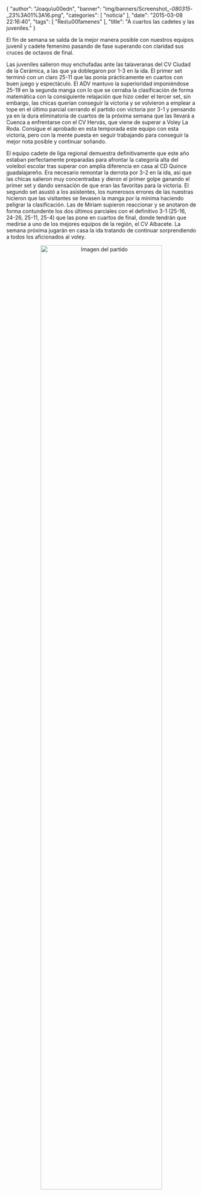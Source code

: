 {
  "author": "Joaqu\u00edn", 
  "banner": "img/banners/Screenshot_-_080315_-_23%3A01%3A16.png", 
  "categories": [
    "noticia"
  ], 
  "date": "2015-03-08 22:16:40", 
  "tags": [
    "Res\u00famenes"
  ], 
  "title": "A cuartos las cadetes y las juveniles."
}

El fin de semana se salda de la mejor manera posible con nuestros equipos juvenil y cadete femenino pasando de fase superando con claridad sus cruces de octavos de final.

Las juveniles salieron muy enchufadas ante las talaveranas del CV Ciudad de la Cerámica, a las que ya doblegaron por 1-3 en la ida. El primer set terminó con un claro 25-11 que las ponía prácticamente en cuartos con buen juego y espectáculo. El ADV mantuvo la superioridad imponiéndose 25-19 en la segunda manga con lo que se cerraba la clasificación de forma matemática con la consiguiente relajación que hizo ceder el tercer set, sin embargo, las chicas querían conseguir la victoria y se volvieron a emplear a tope en el último parcial cerrando el partido con victoria por 3-1 y pensando ya en la dura eliminatoria de cuartos de la próxima semana que las llevará a Cuenca a enfrentarse con el CV Hervás, que viene de superar a Voley La Roda. Consigue el aprobado en esta temporada este equipo con esta victoria, pero con la mente puesta en seguir trabajando para conseguir la mejor nota posible y continuar soñando.

El equipo cadete de liga regional demuestra definitivamente que este año estaban perfectamente preparadas para afrontar la categoría alta del voleibol escolar tras superar con amplia diferencia en casa al CD Quince guadalajareño. Era necesario remontar la derrota por 3-2 en la ida, así que las chicas salieron muy concentradas y dieron el primer golpe ganando el primer set y dando sensación de que eran las favoritas para la victoria. El segundo set asustó a los asistentes, los numerosos errores de las nuestras hicieron que las visitantes se llevasen la manga por la mínima haciendo peligrar la clasificación. Las de Miriam supieron reaccionar y se anotaron de forma contundente los dos últimos parciales con el definitivo 3-1 (25-16, 24-26, 25-11, 25-4) que las pone en cuartos de final, donde tendrán que medirse a uno de los mejores equipos de la región, el CV Albacete. La semana próxima jugarán en casa la ida tratando de continuar sorprendiendo a todos los aficionados al voley. 

<center>
<a target="_new" href="http://www.advmiguelturra.org/img/banners/Screenshot%20-%20080315%20-%2023%3A01%3A16.png"> 
<img alt="Imagen del partido" width="80%" align="center" src="http://www.advmiguelturra.org/img/banners/Screenshot%20-%20080315%20-%2023%3A01%3A16.png"/> </a> </center>

